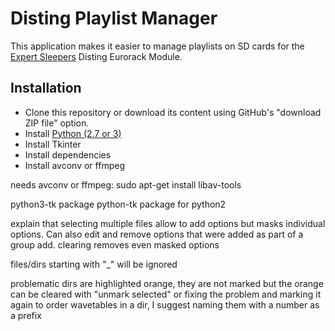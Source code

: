 # Disting Playlist Manager
This application makes it easier to manage playlists on SD cards for the [Expert Sleepers](http://expert-sleepers.co.uk) Disting Eurorack Module.

## Installation
* Clone this repository or download its content using GitHub's "download ZIP file" option.
* Install [Python (2.7 or 3)](https://www.python.org/)
* Install Tkinter
* Install dependencies
* Install avconv or ffmpeg

needs avconv or ffmpeg:
sudo apt-get install libav-tools

python3-tk package
python-tk package for python2

explain that selecting multiple files allow to add options but masks individual options. Can also edit and remove options that were added as part of a group add.
clearing removes even masked options

files/dirs starting with "_" will be ignored

problematic dirs are highlighted orange, they are not marked but the orange can be cleared with "unmark selected" or fixing the problem and marking it again
to order wavetables in a dir, I suggest naming them with a number as a prefix